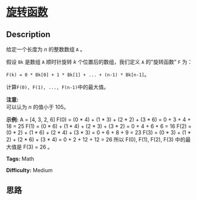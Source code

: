 # [旋转函数][title]

## Description

给定一个长度为 _n_ 的整数数组 `A` 。

假设 `Bk` 是数组 `A` 顺时针旋转 _k_ 个位置后的数组，我们定义 `A` 的"旋转函数" `F` 为：

`F(k) = 0 * Bk[0] + 1 * Bk[1] + ... + (n-1) * Bk[n-1]`。

计算`F(0), F(1), ..., F(n-1)`中的最大值。

**注意:**  
可以认为 _n_ 的值小于 105。

**示例:**
            A = [4, 3, 2, 6]        F(0) = (0 * 4) + (1 * 3) + (2 * 2) + (3 * 6) = 0 + 3 + 4 + 18 = 25    F(1) = (0 * 6) + (1 * 4) + (2 * 3) + (3 * 2) = 0 + 4 + 6 + 6 = 16    F(2) = (0 * 2) + (1 * 6) + (2 * 4) + (3 * 3) = 0 + 6 + 8 + 9 = 23    F(3) = (0 * 3) + (1 * 2) + (2 * 6) + (3 * 4) = 0 + 2 + 12 + 12 = 26        所以 F(0), F(1), F(2), F(3) 中的最大值是 F(3) = 26 。    


**Tags:** Math

**Difficulty:** Medium

## 思路

[title]: https://leetcode-cn.com/problems/rotate-function
